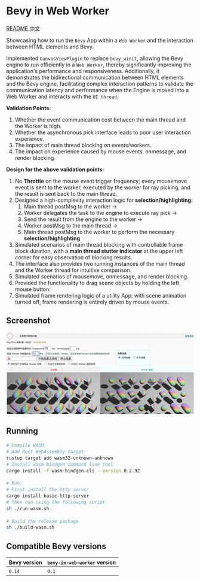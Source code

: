 # Bevy in Web Worker
[README 中文](README_zh.md)

Showcasing how to run the `Bevy` App within a `Web Worker` and the interaction between HTML elements and Bevy.

Implemented `CanvasViewPlugin` to replace `bevy_winit`, allowing the Bevy engine to run efficiently in a `Web Worker`, thereby significantly improving the application's performance and responsiveness. Additionally, it demonstrates the bidirectional communication between HTML elements and the Bevy engine, facilitating complex interaction patterns to validate the communication latency and performance when the Engine is moved into a Web Worker and interacts with the `UI thread`.

**Validation Points:**

1. Whether the event communication cost between the main thread and the Worker is high.
2. Whether the asynchronous pick interface leads to poor user interaction experience.
3. The impact of main thread blocking on events/workers.
4. The impact on experience caused by mouse events, onmessage, and render blocking.

**Design for the above validation points:**

1. No **Throttle** on the mouse event trigger frequency; every mousemove event is sent to the worker, executed by the worker for ray picking, and the result is sent back to the main thread.
2. Designed a high-complexity interaction logic for **selection/highlighting**:
    1. Main thread postMsg to the worker -> 
    2. Worker delegates the task to the engine to execute ray pick -> 
    3. Send the result from the engine to the worker -> 
    4. Worker postMsg to the main thread -> 
    5. Main thread postMsg to the worker to perform the necessary **selection/highlighting**
3. Simulated scenarios of main thread blocking with controllable frame block duration, with a **main thread stutter indicator** at the upper left corner for easy observation of blocking results.
4. The interface also provides two running instances of the main thread and the Worker thread for intuitive comparison.
5. Simulated scenarios of mousemove, onmessage, and render blocking.
6. Provided the functionality to drag scene objects by holding the left mouse button.
7. Simulated frame rendering logic of a utility App: with scene animation turned off, frame rendering is entirely driven by mouse events.

## Screenshot
![Bevy in Web Worker](./screenshot.png) 

## Running
```sh
# Compile WASM:
# Add Rust WebAssembly target
rustup target add wasm32-unknown-unknown
# Install wasm-bindgen command line tool
cargo install -f wasm-bindgen-cli --version 0.2.92

# Run:
# First install the http server
cargo install basic-http-server
# Then run using the following script
sh ./run-wasm.sh

# Build the release package
sh ./build-wasm.sh
```


## Compatible Bevy versions

| Bevy version | `bevy-in-web-worker` version |
|:-------------|:--------------------------|
| `0.14`       | `0.1`                     |
